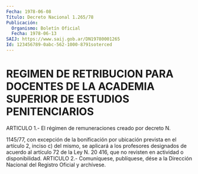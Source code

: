 ```yaml
---
Fecha: 1978-06-08
Título: Decreto Nacional 1.265/78
Publicación:
  Organismo: Boletín Oficial
  Fecha: 1978-06-13
SAIJ: https://www.saij.gob.ar/DN19780001265
Id: 123456789-0abc-562-1000-8791soterced
---
```

# REGIMEN DE RETRIBUCION PARA DOCENTES DE LA ACADEMIA SUPERIOR DE ESTUDIOS PENITENCIARIOS

<a id="1"></a>
ARTICULO 1.- El régimen de remuneraciones creado por decreto N.

1145/77,  con  excepción  de la bonificación por ubicación prevista en  el  artículo  2,  inciso  c)  del  mismo,  se  aplicará  a  los profesores designados de acuerdo  al  artículo  72  de la Ley N. 20 416,  que  no revisten en actividad o disponibilidad. ARTICULO  2.- Comuníquese,  publíquese, dése a la Dirección Nacional del Registro Oficial y archívese.